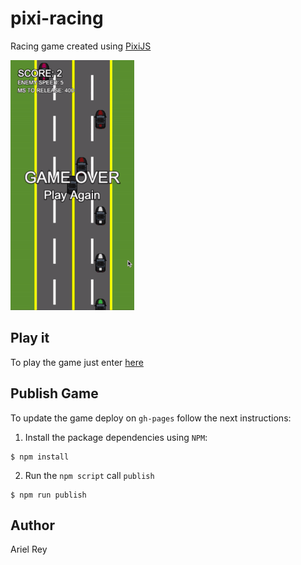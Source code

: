 # pixi-racing

Racing game created using [PixiJS](https://pixijs.io/)

<img src="/screenshots/demo.gif?raw=true" width="198" height="400" />

## Play it

To play the game just enter [here](https://arielfr.github.io/pixi-racing/)

## Publish Game

To update the game deploy on `gh-pages` follow the next instructions:

1. Install the package dependencies using `NPM`:

```
$ npm install
```

2. Run the `npm script` call `publish`

```
$ npm run publish
```

## Author

Ariel Rey

